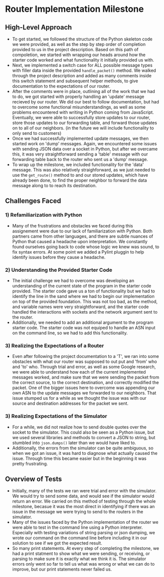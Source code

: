 # Router Implementation Milestone

## High-Level Approach
- To get started, we followed the structure of the Python skeleton code we were provided, as well as the step by step order of completion provided to us in the project description. Based on this path of compoletion, we started with wrapping our heads around how the starter code worked and what functionality it initially provided us with. 
- Next, we implemented a switch case for ALL possible message types with filler data inside the provided `handle_packet()` method. We walked through the project description and added as many comments inside this switch statement and subsequent helper methods, to give documentation to the expectations of our router. 
- After the comments were in place, outlining all of the work that we had to do, we got started with properly handling an 'update' message recieved by our router. We did our best to follow documentation, but had to overcome some functional misunderstandings, as well as some problems encountered with writing in Python coming from JavaScript. Eventually, we were able to successfully store updates to our router, store those updates to our forwarding table, and forward those updates on to all of our neighbors. (in the future we will include functionality to only send to customers)
- Once we had successfully implemented update messages, we then started work on 'dump' messages. Again, we encountered some issues with sending JSON data over a socket in Python, but after we overcame this, it was very straightforward sending a 'table' message with our forwarding table back to the router who sent us a 'dump' message.
- To wrap up the milestone, we included functionality for the 'data' message. This was also relatively straighforward, as we just needed to use the `get_route()` method to and our stored updates, which have already been done, to find the proper neighbor to forward the data message along to to reach its destination. 

## Challenges Faced
### 1) Refamiliarization with Python
- Many of the frustrations and obstacles we faced during this assignement were due to our lack of familiarization with Python. Both partners came from other languages, and there are subtle nuances of Python that caused a headache upon interpretation. We constantly found ourselves going back to code whose logic we knew was sound, to fix syntax errors. At some point we added a Pylint pluggin to help identify issues before they cause a headache.

### 2) Understanding the Provided Starter Code
- The initial challenge we had to overcome was developing an understanding of the current state of the program in the starter code provided. The starter code gave us a ton of functionality but we had to identify the line in the sand where we had to begin our implementation on top of the provided foundation. This was not too bad, as the method, and variable names were very straightforward, and the starter code handled the interactions with sockets and the network argument sent to the router.
- Additionally, we needed to add an additional argument to the program starter code. The starter code was not equiped to handle an ASN input on the command line, so we had to add this functionality. 

### 3) Realizing the Expectations of a Router
- Even after following the project documentation to a 'T', we ran into some obstacles with what our router was supposed to out put and 'from' who and 'to' who. Through trial and error, as well as some Google research, we were able to understand how each of the current implemented messages worked, and make sure that we were sending the packet from the correct source, to the correct destination, and correctly modified the packet. One of the bigger issues here to overcome was appending our own ASN to the update messages we forwarded to our neighbors. That issue stumped us for a while as we thought the issue was with our source and destination addresses for the packet we sent.

### 3) Realizing Expectations of the Simulator
- For a while, we did not realize how to send double quotes over the socket to the simulator. This could also be seen as a Python issue, but we used several libraries and methods to convert a JSON to string, but stumbled into `json.dumps()` later than we would have liked to. 
- Additionally, the errors from the simulator can be quite ambiguous, so when we got an issue, it was hard to diagnose what actually caused the issue. Through time this became easier but in the beginning it was pretty frustrating.

## Overview of Tests
- Initially, many of the tests we ran were trial and error with the simulator. We would try to send some data, and would see if the simulator would return an error. We carried on this method of testing through the whole milestone, becasue it was the most direct in identifying if there was an issue in the message we were trying to send to the routers in the simulator.
- Many of the issues faced by the Python implementation of the router we were able to test in the command line using a Python interpreter. Especially with testing variations of string parsing or json dumping, we wrote our command on the command line before including it in our solution to see if we got the expected result. 
- So many print statements. At every step of completing the milestone, we had a print statment to show what we were sending, or receiving, or parsing to make sure it is exactly what we think it is. The simulator errors only went so far to tell us what was wrong or what we can do to improve, but our print statements never failed us. 